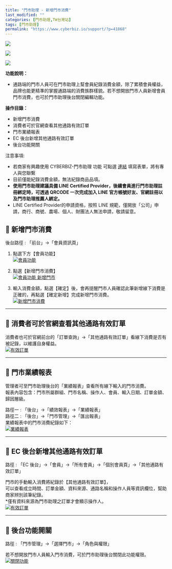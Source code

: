 ```yaml
---
title: "門市助理 - 新增門市消費"
last_modified: ""
categories: [門市助理,TW台灣站]
tags: [門市助理]
permalink: "https://www.cyberbiz.io/support/?p=41868"
---
```


![](https://www.cyberbiz.io/support/wp-content/uploads/適用站別.png)

[![](https://www.cyberbiz.io/support/wp-content/uploads/台灣站.png)](https://www.cyberbiz.io/support/?page_id=2490)

[![](https://www.cyberbiz.io/support/wp-content/uploads/門市助理.png)](https://www.cyberbiz.io/support/?page_id=42126)

**功能說明：**  

* 通路端的門市人員可在門市助理上幫會員紀錄消費金額，除了累積會員權益，品牌也能更精準的掌握通路端的消費族群樣貌。若不想開放門市人員新增會員門市消費，也可於門市助理後台關閉編輯功能。

**操作目錄：**

* 新增門市消費
* 消費者可於官網查看其他通路有效訂單
* 門市業績報表
* EC 後台新增其他通路有效訂單
* 後台功能開關

注意事項:  

* 若商家有興趣使用 CYBERBIZ-門市助理 功能 可點選 [連結](https://docs.google.com/forms/d/e/1FAIpQLScAzqU3OckpsS-XBy3yvioKksDBazronFTuEl_RBonxCATHaQ/viewform) 填寫表單，將有專人與您聯繫
* 目前僅能紀錄消費金額，無法紀錄商品品項。
* **使用門市助理建議具備 LINE Certified Provider，後續會員進行門市助理註冊綁定時，可透過 QRCODE 一次完成加入 LINE 官方帳號好友、官網註冊以及門市助理推薦人綁定。**
* LINE Certified Provider的申請資格，按照 LINE 規範，僅開放「公司」申請，商行、商號、農場、個人、財團法人無法申請，敬請留意。

## 📌 新增門市消費


後台路徑 :  「前台」→「會員資訊頁」  


1. 點選下方【會員功能】  
[![會員功能](https://www.cyberbiz.io/support/wp-content/uploads/門市助理-新增門市消費01.png)](https://www.cyberbiz.io/support/wp-content/uploads/門市助理-新增門市消費01.png)



2. 點選【新增門市消費】  
[![會員功能 新增門市](https://www.cyberbiz.io/support/wp-content/uploads/門市助理-新增門市消費02.png)](https://www.cyberbiz.io/support/wp-content/uploads/門市助理-新增門市消費02.png)



3. 輸入消費金額，點選【確定】後，會再提醒門市人員確認此筆新增線下消費是正確的，再點選【確定新增】完成新增門市消費。  
[![新增門市消費](https://www.cyberbiz.io/support/wp-content/uploads/門市助理-新增門市消費03.png)](https://www.cyberbiz.io/support/wp-content/uploads/門市助理-新增門市消費03.png)



* * *

## 📌 消費者可於官網查看其他通路有效訂單


消費者也可於官網前台的「訂單查詢」→「其他通路有效訂單」看線下消費是否有被記錄，以維護自身權益。  
[![有效訂單](https://www.cyberbiz.io/support/wp-content/uploads/門市助理-新增門市消費04.png)](https://www.cyberbiz.io/support/wp-content/uploads/門市助理-新增門市消費04.png)

* * *

## 📌 門市業績報表


管理者可至門市助理後台的「業績報表」查看所有線下輸入的門市消費。  
報表內容包含：門市所屬群組、門市名稱、操作人、會員、輸入日期、訂單金額、歸因層級。  

路徑一 : 「後台」→「績效報表」→「業績報表」  
路徑二 : 「後台」→「門市管理」→「匯出報表」  
業績報表中的門市消費紀錄如下：  
[![業績報表](https://www.cyberbiz.io/support/wp-content/uploads/門市助理-新增門市消費05.png)](https://www.cyberbiz.io/support/wp-content/uploads/門市助理-新增門市消費05.png)

* * *

## 📌 EC 後台新增其他通路有效訂單


路徑 : 「EC 後台」→「會員」→「所有會員」→「個別會員頁」→「其他通路有效訂單」  

門市的手動輸入消費將紀錄於【其他通路有效訂單】，  
可以查看成立時間、訂單金額、資料來源、通路名稱和操作人員等資訊欄位，幫助商家辨別該筆紀錄。  
*僅有資料來源為門市助理之訂單才會顯示操作人。   
[![有效訂單](https://www.cyberbiz.io/support/wp-content/uploads/門市助理-新增門市消費06.png)](https://www.cyberbiz.io/support/wp-content/uploads/門市助理-新增門市消費06.png)

* * *

## 📌 後台功能開關


路徑 : 「門市管理」→「選擇門市」→「角色與權限」  

若不想開放門市人員輸入門市消費，可於門市助理後台關閉此功能權限。  
[![關閉功能](https://www.cyberbiz.io/support/wp-content/uploads/門市助理-新增門市消費07.png)](https://www.cyberbiz.io/support/wp-content/uploads/門市助理-新增門市消費07.png)

